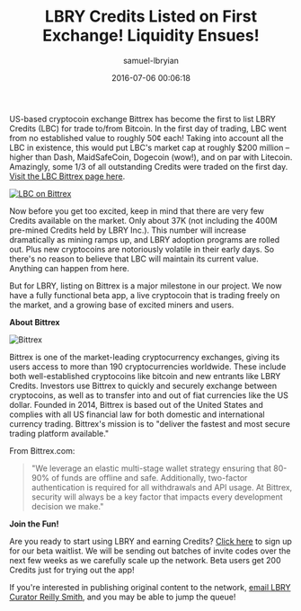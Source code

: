 ﻿---
author: samuel-lbryian
title: 'LBRY Credits Listed on First Exchange! Liquidity Ensues!'
date: '2016-07-06 00:06:18'
---

US-based cryptocoin exchange Bittrex has become the first to list LBRY Credits (LBC) for trade to/from Bitcoin. In the first day of trading, LBC went from no established value to roughly 50¢ each! Taking into account all the LBC in existence, this would put LBC's market cap at roughly $200 million – higher than Dash, MaidSafeCoin, Dogecoin (wow!), and on par with Litecoin. Amazingly, some 1/3 of all outstanding Credits were traded on the first day. [Visit the LBC Bittrex page here](https://www.bittrex.com/Market/Index?MarketName=BTC-LBC).

[![LBC on Bittrex](/img/lbryonbittrex.png)](https://bittrex.com/Market/Index?MarketName=BTC-LBC)

Now before you get too excited, keep in mind that there are very few Credits available on the market. Only about 37K (not including the 400M pre-mined Credits held by LBRY Inc.). This number will increase dramatically as mining ramps up, and LBRY adoption programs are rolled out. Plus new cryptocoins are notoriously volatile in their early days. So there's no reason to believe that LBC will maintain its current value. Anything can happen from here.

But for LBRY, listing on Bittrex is a major milestone in our project. We now have a fully functional beta app, a live cryptocoin that is trading freely on the market, and a growing base of excited miners and users.

**About Bittrex**

![Bittrex](/img/bittrexlogo.png)

Bittrex is one of the market-leading cryptocurrency exchanges, giving its users access to more than 190 cryptocurrencies worldwide. These include both well-established cryptocoins like bitcoin and new entrants like LBRY Credits. Investors use Bittrex to quickly and securely exchange between cryptocoins, as well as to transfer into and out of fiat currencies like the US dollar. Founded in 2014, Bittrex is based out of the United States and complies with all US financial law for both domestic and international currency trading. Bittrex's mission is to "deliver the fastest and most secure trading platform available."

From Bittrex.com:

> "We leverage an elastic multi-stage wallet strategy ensuring that 80-90% of funds are offline and safe. Additionally, two-factor authentication is required for all withdrawals and API usage. At Bittrex, security will always be a key factor that impacts every development decision we make."

**Join the Fun!**

Are you ready to start using LBRY and earning Credits? [Click here](/get) to sign up for our beta waitlist. We will be sending out batches of invite codes over the next few weeks as we carefully scale up the network. Beta users get 200 Credits just for trying out the app!

If you're interested in publishing original content to the network, [email LBRY Curator Reilly Smith](mailto:reilly@lbry.com), and you may be able to jump the queue!
